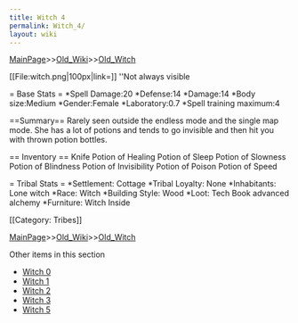 ```yaml
---
title: Witch 4
permalink: Witch_4/
layout: wiki
---
```


[MainPage](/keeperrl_wiki/ "wikilink")>>[Old_Wiki](/keeperrl_wiki/Old_Wiki "wikilink")>>[Old_Witch](/keeperrl_wiki/Old_Witch "wikilink")

[[File:witch.png|100px|link=]] ''Not always visible

= Base Stats =
*Spell Damage:20
*Defense:14
*Damage:14
*Body size:Medium
*Gender:Female
*Laboratory:0.7
*Spell training maximum:4

==Summary==
Rarely seen outside the endless mode and the single map mode. She has a lot of potions and tends to go invisible and then hit you with thrown potion bottles.

== Inventory ==
 Knife
 Potion of Healing
 Potion of Sleep
 Potion of Slowness
 Potion of Blindness
 Potion of Invisibility
 Potion of Poison
 Potion of Speed

= Tribal Stats =
*Settlement: Cottage 
*Tribal Loyalty: None
*Inhabitants: Lone witch
*Race: Witch 
*Building Style: Wood
*Loot: Tech Book advanced alchemy
*Furniture: Witch Inside  

[[Category: Tribes]]

[MainPage](/keeperrl_wiki/ "wikilink")>>[Old_Wiki](/keeperrl_wiki/Old_Wiki "wikilink")>>[Old_Witch](/keeperrl_wiki/Old_Witch "wikilink")

Other items in this section
-    [Witch 0](/keeperrl_wiki/Witch_0 "wikilink")
-    [Witch 1](/keeperrl_wiki/Witch_1 "wikilink")
-    [Witch 2](/keeperrl_wiki/Witch_2 "wikilink")
-    [Witch 3](/keeperrl_wiki/Witch_3 "wikilink")
-    [Witch 5](/keeperrl_wiki/Witch_5 "wikilink")
